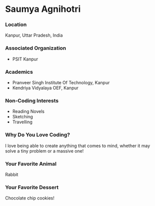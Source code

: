 # Saumya Agnihotri

### Location
Kanpur, Uttar Pradesh, India

### Associated Organization
- PSIT Kanpur

### Academics
- Pranveer Singh Institute Of Technology, Kanpur
- Kendriya Vidyalaya OEF, Kanpur

### Non-Coding Interests
- Reading Novels
- Sketching
- Travelling


### Why Do You Love Coding?
I love being able to create anything that comes to mind, whether it may solve a tiny problem or a massive one!

### Your Favorite Animal
Rabbit 

### Your Favorite Dessert
Chocolate chip cookies!
